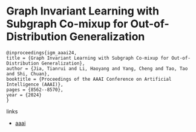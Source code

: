 # Graph Invariant Learning with Subgraph Co-mixup for Out-of-Distribution Generalization

```
@inproceedings{igm_aaai24,
title = {Graph Invariant Learning with Subgraph Co-mixup for Out-of-Distribution Generalization},
author = {Jia, Tianrui and Li, Haoyang and Yang, Cheng and Tao, Tao and Shi, Chuan},
booktitle = {Proceedings of the AAAI Conference on Artificial Intelligence (AAAI)},
pages = {8562--8570},
year = {2024}
}
```

links
- [aaai](https://ojs.aaai.org/index.php/AAAI/article/view/28700)
